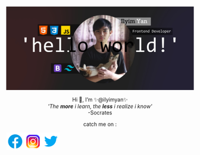 ![plot](./img/jumbotron.jpg)
<p align="center">
Hi 👋, I’m ✨@ilyimyan✨<br>
 <i>'The <b>more</b> i learn, the <b>less</b> i realize i know'</i><br>
-Socrates
<br>
 <p align="center">catch me on :

[![facebook](/img/facebook.png 'facebook')](https://web.facebook.com/profile.php?id=100028377257427)[![instagram](/img/instagram.png 'instagram')](https://www.instagram.com/saroyan_yan/)[![twitter](/img/twitter.png 'twitter')](https://twitter.com/ilyimyan_yan)

</p>